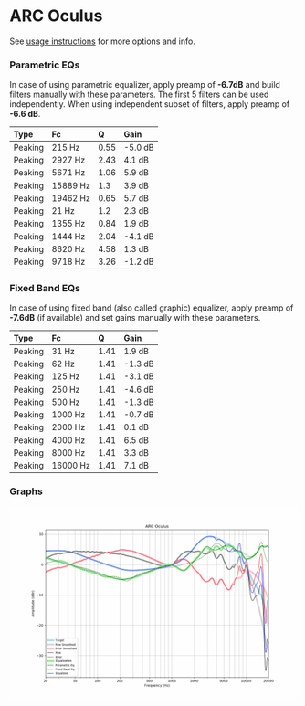 # ARC Oculus
See [usage instructions](https://github.com/jaakkopasanen/AutoEq#usage) for more options and info.

### Parametric EQs
In case of using parametric equalizer, apply preamp of **-6.7dB** and build filters manually
with these parameters. The first 5 filters can be used independently.
When using independent subset of filters, apply preamp of **-6.6 dB**.

| Type    | Fc       |    Q | Gain    |
|:--------|:---------|:-----|:--------|
| Peaking | 215 Hz   | 0.55 | -5.0 dB |
| Peaking | 2927 Hz  | 2.43 | 4.1 dB  |
| Peaking | 5671 Hz  | 1.06 | 5.9 dB  |
| Peaking | 15889 Hz | 1.3  | 3.9 dB  |
| Peaking | 19462 Hz | 0.65 | 5.7 dB  |
| Peaking | 21 Hz    | 1.2  | 2.3 dB  |
| Peaking | 1355 Hz  | 0.84 | 1.9 dB  |
| Peaking | 1444 Hz  | 2.04 | -4.1 dB |
| Peaking | 8620 Hz  | 4.58 | 1.3 dB  |
| Peaking | 9718 Hz  | 3.26 | -1.2 dB |

### Fixed Band EQs
In case of using fixed band (also called graphic) equalizer, apply preamp of **-7.6dB**
(if available) and set gains manually with these parameters.

| Type    | Fc       |    Q | Gain    |
|:--------|:---------|:-----|:--------|
| Peaking | 31 Hz    | 1.41 | 1.9 dB  |
| Peaking | 62 Hz    | 1.41 | -1.3 dB |
| Peaking | 125 Hz   | 1.41 | -3.1 dB |
| Peaking | 250 Hz   | 1.41 | -4.6 dB |
| Peaking | 500 Hz   | 1.41 | -1.3 dB |
| Peaking | 1000 Hz  | 1.41 | -0.7 dB |
| Peaking | 2000 Hz  | 1.41 | 0.1 dB  |
| Peaking | 4000 Hz  | 1.41 | 6.5 dB  |
| Peaking | 8000 Hz  | 1.41 | 3.3 dB  |
| Peaking | 16000 Hz | 1.41 | 7.1 dB  |

### Graphs
![](./ARC%20Oculus.png)